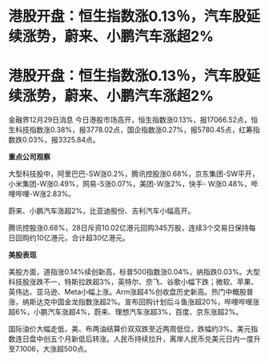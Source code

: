 # 港股开盘：恒生指数涨0.13％，汽车股延续涨势，蔚来、小鹏汽车涨超2%

# 港股开盘：恒生指数涨0.13％，汽车股延续涨势，蔚来、小鹏汽车涨超2%

金融界12月29日消息
今日港股市场高开，恒生指数涨0.13%，报17066.52点，恒生科技指数涨0.38%，报3778.02点，国企指数涨0.27%，报5780.45点，红筹指数跌0.03%，报3325.84点。

**重点公司观察**

大型科技股中，阿里巴巴-SW涨0.2%，腾讯控股涨0.68%，京东集团-SW平开，小米集团-W涨0.49%，网易-S涨0.07%，美团-W涨2%，快手-
W涨0.48%，哔哩哔哩-W涨2.83%。

蔚来、小鹏汽车涨超2%，比亚迪股份、吉利汽车小幅高开。

腾讯控股涨0.68%，28日斥资10.02亿港元回购345万股，连续3个交易日保持每日回购约10亿港元，合计超30亿港元。

**美股表现**

美股方面，道指涨0.14%续创新高，标普500指数涨0.04%，纳指跌0.03%。大型科技股涨跌不一，特斯拉跌超3%，英特尔、奈飞、谷歌小幅下跌；微软、苹果、英伟达、亚马逊、Meta小幅上涨。Arm涨超4%创收盘历史新高。热门中概股普涨，纳斯达克中国金龙指数涨超2%。宣布回购计划后斗鱼涨超20%，哔哩哔哩涨超6%，小鹏汽车涨超4%，蔚来、理想汽车涨超3%，百度、京东涨超2%。

国际油价大幅走低，美、布两油结算价双双跌至近两周低位，跌幅约3%。美元指数连日盘中创五个月新低后转涨。人民币持续拉升，离岸人民币兑美元日内一度升至7.1006，大涨超500点。

